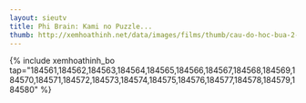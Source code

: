 ```yaml
---
layout: sieutv
title: Phi Brain: Kami no Puzzle...
thumb: http://xemhoathinh.net/data/images/films/thumb/cau-do-hoc-bua-2-phi-brain-kami-no-puzzle-season-2-2013.jpg
---
```

{% include xemhoathinh_bo tap="184561,184562,184563,184564,184565,184566,184567,184568,184569,184570,184571,184572,184573,184574,184575,184576,184577,184578,184579,184580" %} 
